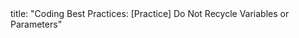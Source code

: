 <frontmatter>
title: "Coding Best Practices: [Practice] Do Not Recycle Variables or Parameters"
</frontmatter>

<include src="unit-inPage-asFlat.md" boilerplate /> 